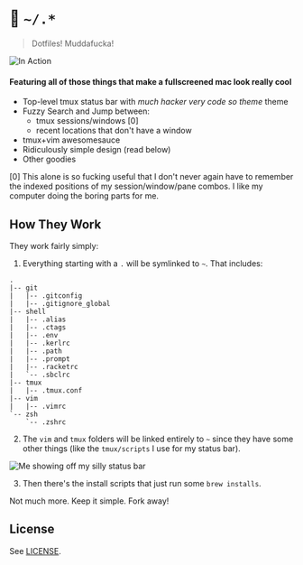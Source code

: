# 💾 `~/.*`
> Dotfiles! Muddafucka!

![In Action](https://github.com/ostera/dotfiles/raw/master/screenshots/Screen%20Shot%202017-03-14%20at%206.22.30%20PM.png)

#### Featuring all of those things that make a fullscreened mac look really cool
* Top-level tmux status bar with _much hacker very code so theme_ theme
* Fuzzy Search and Jump between:
    * tmux sessions/windows [0]
    * recent locations that don't have a window
* tmux+vim awesomesauce
* Ridiculously simple design (read below)
* Other goodies

[0] This alone is so fucking useful that I don't never again have to remember the indexed positions of my session/window/pane combos. I like my computer doing the boring parts for me.

## How They Work

They work fairly simply:

1. Everything starting with a `.` will be symlinked to `~`. That includes:


```
.
|-- git
|   |-- .gitconfig
|   |-- .gitignore_global
|-- shell
|   |-- .alias
|   |-- .ctags
|   |-- .env
|   |-- .kerlrc
|   |-- .path
|   |-- .prompt
|   |-- .racketrc
|   `-- .sbclrc
|-- tmux
|   |-- .tmux.conf
|-- vim
|   |-- .vimrc
`-- zsh
    `-- .zshrc
```

2. The `vim` and `tmux` folders will be linked entirely to `~` since they have some other things (like the `tmux/scripts` I use for my status bar).

![Me showing off my silly status bar](https://github.com/ostera/dotfiles/raw/master/screenshots/Screen%20Shot%202017-03-14%20at%206.11.30%20PM.png)

3. Then there's the install scripts that just run some `brew installs`.

Not much more. Keep it simple. Fork away!

## License

See [LICENSE](https://github.com/ostera/zazen/blob/master/LICENSE).
